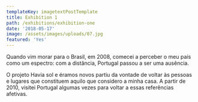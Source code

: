 ```yaml
---
templateKey: imagetextPostTemplate
title: Exhibition 1
path: /exhibitions/exhibition-one
date: '2018-05-17'
image: /assets/images/uploads/07.jpg
featured: 'Yes'
---
```

Quando vim morar para o Brasil, em 2008, comecei a perceber o meu país como um espectro: com a distância, Portugal passou a ser uma ausência.



O projeto Havia sol e éramos novos partiu da vontade de voltar às pessoas e lugares que constituem aquilo que considero a minha casa. A partir de 2010, visitei Portugal algumas vezes para voltar a essas referências afetivas.
